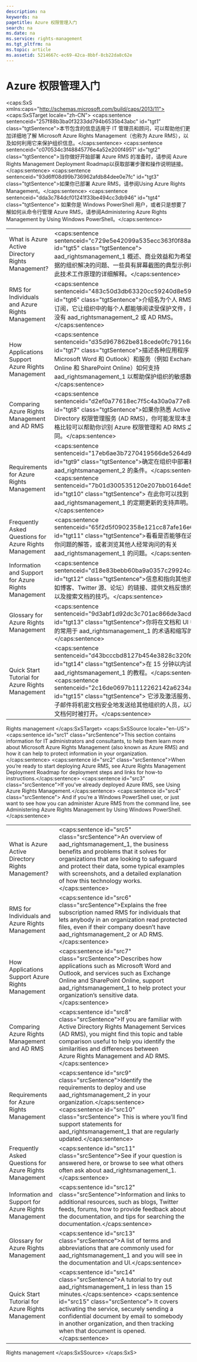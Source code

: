 ```yaml
---
description: na
keywords: na
pagetitle: Azure 权限管理入门
search: na
ms.date: na
ms.service: rights-management
ms.tgt_pltfrm: na
ms.topic: article
ms.assetid: 5214667c-ec69-42ca-8bbf-8cb22da8c62e
---
```

# Azure 权限管理入门
<?xml version="1.0" encoding="utf-8"?>
<caps:SxS xmlns:caps="http://schemas.microsoft.com/build/caps/2013/11">
  <caps:SxSTarget locale="zh-CN">
    <developerConceptualDocument xsi:schemaLocation="http://ddue.schemas.microsoft.com/authoring/2003/5 http://dduestorage.blob.core.windows.net/ddueschema/developer.xsd" xmlns="http://ddue.schemas.microsoft.com/authoring/2003/5" xmlns:xlink="http://www.w3.org/1999/xlink" xmlns:xsi="http://www.w3.org/2001/XMLSchema-instance">
      <introduction>
        <para>
          <caps:sentence sentenceid="257f88b3ba0f3233dd794b6535b43abc" id="tgt1" class="tgtSentence">本节包含的信息适用于 IT 管理员和顾问，可以帮助他们更加详细地了解 Microsoft Azure Rights Management（也称为 Azure RMS），以及如何利用它来保护组织信息。</caps:sentence>
        </para>
        <para>
          <caps:sentence sentenceid="c070534c3f48845776e4a52e200f4951" id="tgt2" class="tgtSentence">当你做好开始部署 Azure RMS 的准备时，请参阅 <link xlink:href="086600c2-c5d8-47ec-a4c0-c782e1797486">Azure Rights Management Deployment Roadmap</link>以获取部署步骤和操作说明链接。</caps:sentence>
        </para>
        <para>
          <caps:sentence sentenceid="93d6ff08d99b736962afdb84dee0e7fc" id="tgt3" class="tgtSentence">如果你已部署 Azure RMS，请参阅<link xlink:href="18564e4a-9364-4ed2-8f17-89d24fc0d878">Using Azure Rights Management</link>。</caps:sentence>
          <caps:sentence sentenceid="dda3c784dcf01241f33be494cc3db946" id="tgt4" class="tgtSentence"> 如果你是 Windows PowerShell 用户，或者只是想要了解如何从命令行管理 Azure RMS，请参阅<link xlink:href="a890e04a-4b70-41b5-8d5f-3c210a669faa">Administering Azure Rights Management by Using Windows PowerShell</link>。</caps:sentence>
        </para>
        <table>
          <tbody>
            <tr>
              <TD>
                <para>
                  <link xlink:href="aeeebcd7-6646-4405-addf-ee1cc74df5df">What is Azure Active Directory Rights Management?</link>
                </para>
              </TD>
              <TD>
                <para>
                  <caps:sentence sentenceid="c729e5e42099a535ecc363f0f88ae0a5" id="tgt5" class="tgtSentence">
                    <token>aad_rightsmanagement_1</token> 概述、商业效益和为希望保护数据的组织解决的问题、一些具有屏幕截图的典型示例以及有关此技术工作原理的详细解释。</caps:sentence>
                </para>
              </TD>
            </tr>
            <tr>
              <TD>
                <para>
                  <link xlink:href="2efcb440-fefd-45e9-872b-f471573aadf2">RMS for Individuals and Azure Rights Management</link>
                </para>
              </TD>
              <TD>
                <para>
                  <caps:sentence sentenceid="483c50d3db63320cc59240d8e5951ea8" id="tgt6" class="tgtSentence">介绍名为个人 RMS 的免费订阅，它让组织中的每个人都能够阅读受保护文件，即使公司没有 <token>aad_rightsmanagement_2</token> 或 AD RMS。</caps:sentence>
                </para>
              </TD>
            </tr>
            <tr>
              <TD>
                <para>
                  <link xlink:href="2cdc7bde-4044-4021-b887-11476f99afd9">How Applications Support Azure Rights Management</link>
                </para>
              </TD>
              <TD>
                <para>
                  <caps:sentence sentenceid="d35d967862be818cede0fc79116e8734" id="tgt7" class="tgtSentence">描述各种应用程序（例如 Microsoft Word 和 Outlook）和服务（例如 Exchange Online 和 SharePoint Online）如何支持 <token>aad_rightsmanagement_1</token> 以帮助保护组织的敏感数据。</caps:sentence>
                </para>
              </TD>
            </tr>
            <tr>
              <TD>
                <para>
                  <link xlink:href="8123bd62-1814-4d79-b306-e20c1a00e264">Comparing Azure Rights Management and AD RMS</link>
                </para>
              </TD>
              <TD>
                <para>
                  <caps:sentence sentenceid="d2ef0a77618ec7f5c4a30a0a77e83f16" id="tgt8" class="tgtSentence">如果你熟悉 Active Directory 权限管理服务 (AD RMS)，你可能发现本主题和表格比较可以帮助你识别 Azure 权限管理和 AD RMS 之间的异同。</caps:sentence>
                </para>
              </TD>
            </tr>
            <tr>
              <TD>
                <para>
                  <link xlink:href="dc78321d-d759-4653-8818-80da74b6cdeb">Requirements for Azure Rights Management</link>
                </para>
              </TD>
              <TD>
                <para>
                  <caps:sentence sentenceid="17eb6ae3b7270419566de5264d9fc661" id="tgt9" class="tgtSentence">确定在组织中部署和使用 <token>aad_rightsmanagement_2</token> 的条件。</caps:sentence>
                  <caps:sentence sentenceid="7b01d300535120e207bb0164de57772a" id="tgt10" class="tgtSentence"> 在此你可以找到 <token>aad_rightsmanagement_1</token> 的定期更新的支持声明。</caps:sentence>
                </para>
              </TD>
            </tr>
            <tr>
              <TD>
                <para>
                  <link xlink:href="71ce491f-41c1-4d15-9646-455a6eaa157d">Frequently Asked Questions for Azure Rights Management</link>
                </para>
              </TD>
              <TD>
                <para>
                  <caps:sentence sentenceid="65f2d5f0902358e121cc87afe16e6ae4" id="tgt11" class="tgtSentence">看看是否能够在这里找到你问题的解答，或者浏览其他人经常询问的有关 <token>aad_rightsmanagement_1</token> 的问题。</caps:sentence>
                </para>
              </TD>
            </tr>
            <tr>
              <TD>
                <para>
                  <link xlink:href="7cc73d92-27d6-49ff-a8ab-2fae73519b4b">Information and Support for Azure Rights Management</link>
                </para>
              </TD>
              <TD>
                <para>
                  <caps:sentence sentenceid="d18e83bebb60ba9a0357c29924c85bcc" id="tgt12" class="tgtSentence">信息和指向其他资源（例如博客、Twitter 源、论坛）的链接、提供文档反馈的方法，以及搜索文档的技巧。</caps:sentence>
                </para>
              </TD>
            </tr>
            <tr>
              <TD>
                <para>
                  <link xlink:href="742877bf-26f5-40e3-b1f7-8475e7c3ce11">Glossary for Azure Rights Management</link>
                </para>
              </TD>
              <TD>
                <para>
                  <caps:sentence sentenceid="9d3abf1d92dc3c701ac866de3acdff92" id="tgt13" class="tgtSentence">你将在文档和 UI 中看到的常用于 <token>aad_rightsmanagement_1</token> 的术语和缩写的列表。</caps:sentence>
                </para>
              </TD>
            </tr>
            <tr>
              <TD>
                <para>
                  <link xlink:href="1db923bf-7d19-4fdd-a413-bfeb58af5e03">Quick Start Tutorial for Azure Rights Management</link>
                </para>
              </TD>
              <TD>
                <para>
                  <caps:sentence sentenceid="d43bcccbd8127b454e3828c320fe0aeb" id="tgt14" class="tgtSentence">在 15 分钟以内试用 <token>aad_rightsmanagement_1</token> 的教程。</caps:sentence>
                  <caps:sentence sentenceid="2c16de0697b1112262142a6234a49e41" id="tgt15" class="tgtSentence"> 它涉及激活服务、通过电子邮件将机密文档安全地发送给其他组织的人员，以及跟踪该文档何时被打开。</caps:sentence>
                </para>
              </TD>
            </tr>
          </tbody>
        </table>
      </introduction>
      <relatedTopics>
        <link xlink:href="965581c8-be3c-43b4-8145-5cefd29c7636">Rights management</link>
      </relatedTopics>
    </developerConceptualDocument>
  </caps:SxSTarget>
  <caps:SxSSource locale="en-US">
    <developerConceptualDocument xsi:schemaLocation="http://ddue.schemas.microsoft.com/authoring/2003/5 http://dduestorage.blob.core.windows.net/ddueschema/developer.xsd" xmlns="http://ddue.schemas.microsoft.com/authoring/2003/5" xmlns:xlink="http://www.w3.org/1999/xlink" xmlns:xsi="http://www.w3.org/2001/XMLSchema-instance">
      <introduction>
        <para>
          <caps:sentence id="src1" class="srcSentence">This section contains information for IT administrators and consultants, to help them learn more about Microsoft Azure Rights Management (also known as Azure RMS) and how it can help to protect information in your organization.</caps:sentence>
        </para>
        <para>
          <caps:sentence id="src2" class="srcSentence">When you’re ready to start deploying Azure RMS, see <link xlink:href="086600c2-c5d8-47ec-a4c0-c782e1797486">Azure Rights Management Deployment Roadmap</link> for deployment steps and links for how-to instructions.</caps:sentence>
        </para>
        <para>
          <caps:sentence id="src3" class="srcSentence">If you’ve already deployed Azure RMS, see <link xlink:href="18564e4a-9364-4ed2-8f17-89d24fc0d878">Using Azure Rights Management</link>.</caps:sentence>
          <caps:sentence id="src4" class="srcSentence"> And if you’re a Windows PowerShell user, or just want to see how you can administer Azure RMS from the command line, see <link xlink:href="a890e04a-4b70-41b5-8d5f-3c210a669faa">Administering Azure Rights Management by Using Windows PowerShell</link>.</caps:sentence>
        </para>
        <table>
          <tbody>
            <tr>
              <TD>
                <para>
                  <link xlink:href="aeeebcd7-6646-4405-addf-ee1cc74df5df">What is Azure Active Directory Rights Management?</link>
                </para>
              </TD>
              <TD>
                <para>
                  <caps:sentence id="src5" class="srcSentence">An overview of <token>aad_rightsmanagement_1</token>, the business benefits and problems that it solves for organizations that are looking to safeguard and protect their data, some typical examples with screenshots, and a detailed explanation of how this technology works.</caps:sentence>
                </para>
              </TD>
            </tr>
            <tr>
              <TD>
                <para>
                  <link xlink:href="2efcb440-fefd-45e9-872b-f471573aadf2">RMS for Individuals and Azure Rights Management</link>
                </para>
              </TD>
              <TD>
                <para>
                  <caps:sentence id="src6" class="srcSentence">Explains the free subscription named RMS for individuals that lets anybody in an organization read protected files, even if their company doesn’t have <token>aad_rightsmanagement_2</token> or AD RMS.</caps:sentence>
                </para>
              </TD>
            </tr>
            <tr>
              <TD>
                <para>
                  <link xlink:href="2cdc7bde-4044-4021-b887-11476f99afd9">How Applications Support Azure Rights Management</link>
                </para>
              </TD>
              <TD>
                <para>
                  <caps:sentence id="src7" class="srcSentence">Describes how applications such as Microsoft Word and Outlook, and services such as Exchange Online and SharePoint Online, support <token>aad_rightsmanagement_1</token> to help protect your organization’s sensitive data.</caps:sentence>
                </para>
              </TD>
            </tr>
            <tr>
              <TD>
                <para>
                  <link xlink:href="8123bd62-1814-4d79-b306-e20c1a00e264">Comparing Azure Rights Management and AD RMS</link>
                </para>
              </TD>
              <TD>
                <para>
                  <caps:sentence id="src8" class="srcSentence">If you are familiar with Active Directory Rights Management Services (AD RMS), you might find this topic and table comparison useful to help you identify the similarities and differences between Azure Rights Management and AD RMS.</caps:sentence>
                </para>
              </TD>
            </tr>
            <tr>
              <TD>
                <para>
                  <link xlink:href="dc78321d-d759-4653-8818-80da74b6cdeb">Requirements for Azure Rights Management</link>
                </para>
              </TD>
              <TD>
                <para>
                  <caps:sentence id="src9" class="srcSentence">Identify the requirements to deploy and use <token>aad_rightsmanagement_2</token> in your organization.</caps:sentence>
                  <caps:sentence id="src10" class="srcSentence"> This is where you’ll find support statements for <token>aad_rightsmanagement_1</token> that are regularly updated.</caps:sentence>
                </para>
              </TD>
            </tr>
            <tr>
              <TD>
                <para>
                  <link xlink:href="71ce491f-41c1-4d15-9646-455a6eaa157d">Frequently Asked Questions for Azure Rights Management</link>
                </para>
              </TD>
              <TD>
                <para>
                  <caps:sentence id="src11" class="srcSentence">See if your question is answered here, or browse to see what others often ask about <token>aad_rightsmanagement_1</token>.</caps:sentence>
                </para>
              </TD>
            </tr>
            <tr>
              <TD>
                <para>
                  <link xlink:href="7cc73d92-27d6-49ff-a8ab-2fae73519b4b">Information and Support for Azure Rights Management</link>
                </para>
              </TD>
              <TD>
                <para>
                  <caps:sentence id="src12" class="srcSentence">Information and links to additional resources, such as blogs, Twitter feeds, forums, how to provide feedback about the documentation, and tips for searching the documentation.</caps:sentence>
                </para>
              </TD>
            </tr>
            <tr>
              <TD>
                <para>
                  <link xlink:href="742877bf-26f5-40e3-b1f7-8475e7c3ce11">Glossary for Azure Rights Management</link>
                </para>
              </TD>
              <TD>
                <para>
                  <caps:sentence id="src13" class="srcSentence">A list of terms and abbreviations that are commonly used for <token>aad_rightsmanagement_1</token> and you will see in the documentation and UI.</caps:sentence>
                </para>
              </TD>
            </tr>
            <tr>
              <TD>
                <para>
                  <link xlink:href="1db923bf-7d19-4fdd-a413-bfeb58af5e03">Quick Start Tutorial for Azure Rights Management</link>
                </para>
              </TD>
              <TD>
                <para>
                  <caps:sentence id="src14" class="srcSentence">A tutorial to try out <token>aad_rightsmanagement_1</token> in less than 15 minutes.</caps:sentence>
                  <caps:sentence id="src15" class="srcSentence"> It covers activating the service, securely sending a confidential document by email to somebody in another organization, and then tracking when that document is opened.</caps:sentence>
                </para>
              </TD>
            </tr>
          </tbody>
        </table>
      </introduction>
      <relatedTopics>
        <link xlink:href="965581c8-be3c-43b4-8145-5cefd29c7636">Rights management</link>
      </relatedTopics>
    </developerConceptualDocument>
  </caps:SxSSource>
</caps:SxS>